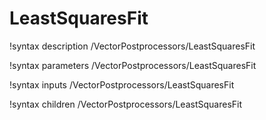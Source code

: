 <!-- MOOSE Documentation Stub: Remove this when content is added. -->

# LeastSquaresFit
!syntax description /VectorPostprocessors/LeastSquaresFit

!syntax parameters /VectorPostprocessors/LeastSquaresFit

!syntax inputs /VectorPostprocessors/LeastSquaresFit

!syntax children /VectorPostprocessors/LeastSquaresFit
